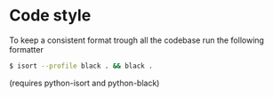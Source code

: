 # Code style

To keep a consistent format trough all the codebase run the following formatter

```sh
$ isort --profile black . && black .
```

(requires python-isort and python-black)

